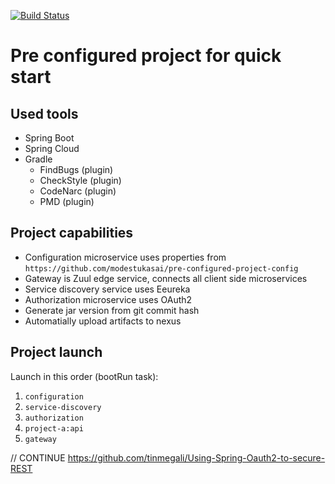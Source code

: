 [![Build Status](https://travis-ci.org/modestukasai/pre-configured-project.svg?branch=master)](https://travis-ci.org/modestukasai/pre-configured-project)

# Pre configured project for quick start

## Used tools
* Spring Boot
* Spring Cloud
* Gradle
  * FindBugs (plugin)
  * CheckStyle (plugin)
  * CodeNarc (plugin)
  * PMD (plugin)

## Project capabilities
* Configuration microservice uses properties from `https://github.com/modestukasai/pre-configured-project-config`
* Gateway is Zuul edge service, connects all client side microservices
* Service discovery service uses Eeureka
* Authorization microservice uses OAuth2
* Generate jar version from git commit hash
* Automatially upload artifacts to nexus

## Project launch

Launch in this order (bootRun task):

1. `configuration`
2. `service-discovery`
3. `authorization` 
4. `project-a:api`
5. `gateway`


// CONTINUE 
https://github.com/tinmegali/Using-Spring-Oauth2-to-secure-REST

